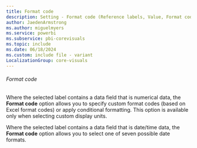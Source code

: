 ```yaml
---
title: Format code
description: Setting - Format code (Reference labels, Value, Format code)
author: JaedenArmstrong
ms.author: miguelmyers
ms.service: powerbi
ms.subservice: pbi-corevisuals
ms.topic: include
ms.date: 06/18/2024
ms.custom: include file - variant
LocalizationGroup: core-visuals
---
```

###### Format code

Where the selected label contains a data field that is numerical data, the **Format code** option allows you to specify custom format codes (based on Excel format codes) or apply conditional formatting. This option is available only when selecting custom display units.  

Where the selected label contains a data field that is date/time data, the **Format code** option allows you to select one of seven possible date formats.
